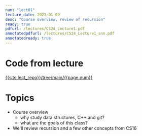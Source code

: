 ```yaml
---
num: "lect01"
lecture_date: 2023-01-09
desc: "Course overview, review of recursion"
ready: true
pdfurl: /lectures/CS24_Lecture1.pdf
annotatedpdfurl: /lectures/CS24_Lecture1_ann.pdf
annotatedready: true
---
```


# Code from lecture

[{{site.lect_repo}}/tree/main/{{page.num}}]({{site.lect_repo}}/tree/main/{{page.num}})


# Topics

* Course overview 
	- why study data structures, C++ and git?
	- what are the goals of this class?
* We'll review recursion and a few other concepts from CS16

